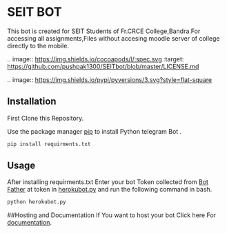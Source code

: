 # SEIT BOT

This bot is created for SEIT Students of Fr.CRCE College,Bandra.For accessing all assignments,Files without accesing moodle server of college directly to the mobile.
	
.. image:: https://img.shields.io/cocoapods/l/:spec.svg
   :target: https://github.com/pushpak1300/SEITbot/blob/master/LICENSE.md
   
 .. image:: https://img.shields.io/pypi/pyversions/3.svg?style=flat-square

## Installation

First Clone this Repository.

Use the package manager [pip](https://pip.pypa.io/en/stable/) to install Python telegram Bot .
```bash
pip install requirments.txt
```

## Usage
After installing requirments.txt 
Enter your bot Token collected from [Bot Father](https://telegram.me/botfather) at token in [herokubot.py](https://github.com/pushpak1300/SEITbot/blob/master/herokubot.py) and run the following command in bash.
```bash
python herokubot.py
```

##Hosting and Documentation
If You want to host your bot Click here For [documentation](https://github.com/python-telegram-bot/python-telegram-bot/wiki).
